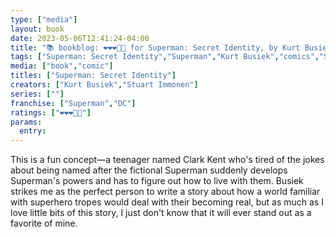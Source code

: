 ```yaml
---
type: ["media"]
layout: book
date: 2023-05-06T12:41:24-04:00
title: "📚 bookblog: ❤️❤️❤️🖤🖤 for Superman: Secret Identity, by Kurt Busiek and Stuart Immonen"
tags: ["Superman: Secret Identity","Superman","Kurt Busiek","comics","Stuart Immonen"]
media: ["book","comic"]
titles: ["Superman: Secret Identity"]
creators: ["Kurt Busiek","Stuart Immonen"]
series: [""]
franchise: ["Superman","DC"]
ratings: ["❤️❤️❤️🖤🖤"]
params:
  entry:
---
```

This is a fun concept—a teenager named Clark Kent who's tired of the jokes about being named after the fictional Superman suddenly develops Superman's powers and has to figure out how to live with them. Busiek strikes me as the perfect person to write a story about how a world familiar with superhero tropes would deal with their becoming real, but as much as I love little bits of this story, I just don't know that it will ever stand out as a favorite of mine.

